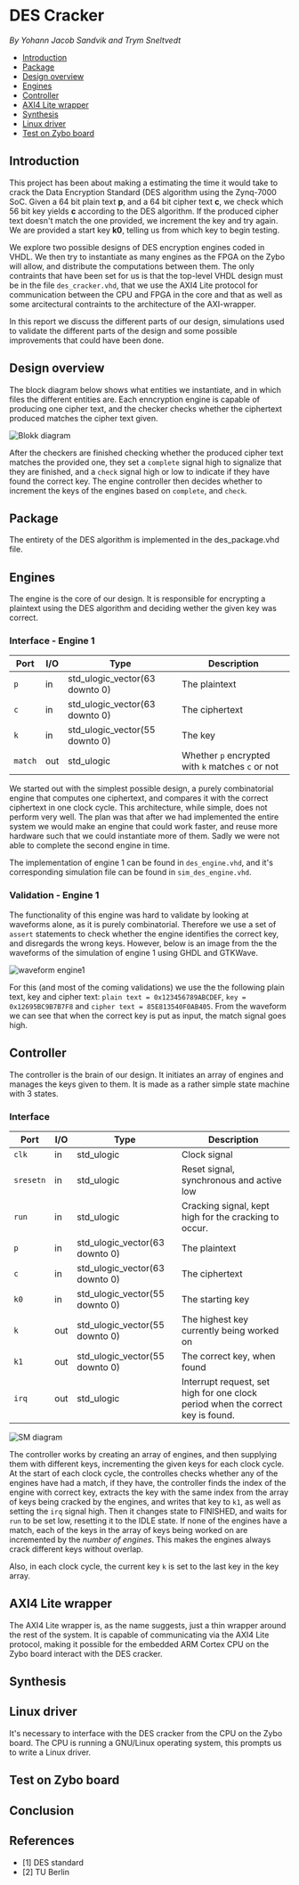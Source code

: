 # DES Cracker
_By Yohann Jacob Sandvik and Trym Sneltvedt_

* [Introduction](#Introduction)
* [Package](#Package)
* [Design overview](#Design-overview)
* [Engines](#Engines)
* [Controller](#Controller)
* [AXI4 Lite wrapper](#AXI4-Lite-wrapper)
* [Synthesis](#Synthesis)
* [Linux driver](#Linux-driver)
* [Test on Zybo board](#Test-on-Zybo-board)

## Introduction
This project has been about making a estimating the time it would take to crack the Data Encryption Standard (DES algorithm using the Zynq-7000 SoC. Given a 64 bit plain text **p**, and a 64 bit cipher text **c**, we check which 56 bit key yields **c** according to the DES algorithm. If the produced cipher text doesn't match the one provided, we increment the key and try again. We are provided a start key **k0**, telling us from which key to begin testing. 

We explore two possible designs of DES encryption engines coded in VHDL. We then try to instantiate as many engines as the FPGA on the Zybo will allow, and distribute the computations between them. The only contraints that have been set for us is that the top-level VHDL design must be in the file `des_cracker.vhd`, that we use the AXI4 Lite protocol for communication between the CPU and FPGA in the core and that as well as some arcitectural contraints to the architecture of the AXI-wrapper. 

In this report we discuss the different parts of our design, simulations used to validate the different parts of the design and some possible improvements that could have been done. 

## Design overview

The block diagram below shows what entities we instantiate, and in which files the different entities are. Each enncryption engine is capable of producing one cipher text, and the checker checks whether the ciphertext produced matches the cipher text given. 

![Blokk diagram](images/design_overview.png?raw=true "Block diagram of design")

After the checkers are finished checking whether the produced cipher text matches the provided one, they set a `complete` signal high to signalize that they are finished, and a `check` signal high or low to indicate if they have found the correct key. The engine controller then decides whether to increment the keys of the engines based on `complete`, and `check`.

## Package

The entirety of the DES algorithm is implemented in the des_package.vhd file.

## Engines

The engine is the core of our design. It is responsible for encrypting a plaintext using the DES algorithm and deciding wether the given key was correct.

### Interface - Engine 1

| Port | I/O | Type | Description |
| ---- | --- | ---- | ----------- |
| `p`  | in  | std_ulogic_vector(63 downto 0) | The plaintext |
| `c`  | in  | std_ulogic_vector(63 downto 0) | The ciphertext |
| `k`  | in  | std_ulogic_vector(55 downto 0) | The key |
| `match`| out | std_ulogic | Whether `p` encrypted with `k` matches `c` or not | 

 We started out with the simplest possible design, a purely combinatorial engine that computes one ciphertext, and compares it with the correct ciphertext in one clock cycle. This architecture, while simple, does not perform very well. The plan was that after we had implemented the entire system we would make an engine that could work faster, and reuse more hardware such that we could instantiate more of them. Sadly we were not able to complete the second engine in time. 

 The implementation of engine 1 can be found in `des_engine.vhd`, and it's corresponding simulation file can be found in `sim_des_engine.vhd`. 

 ### Validation - Engine 1 

 The functionality of this engine was hard to validate by looking at waveforms alone, as it is purely combinatorial. Therefore we use a set of `assert` statements to check whether the engine identifies the correct key, and disregards the wrong keys. However, below is an image from the the waveforms of the simulation of engine 1 using GHDL and GTKWave. 

 ![waveform engine1](images/waveform_engine1.png?raw=true "waveform of succesful engine")

For this (and most of the coming validations) we use the the following plain text, key and cipher text: `plain text = 0x123456789ABCDEF`, `key = 0x12695BC9B7B7F8` and `cipher text = 85E813540F0AB405`. From the waveform we can see that when the correct key is put as input, the match signal goes high.

## Controller 

The controller is the brain of our design. It initiates an array of engines and manages the keys given to them. It is made as a rather simple state machine with 3 states.

### Interface

| Port | I/O | Type | Description |
| ---- | --- | ---- | ----------- |
| `clk`     | in  | std_ulogic                     | Clock signal |
| `sresetn` | in  | std_ulogic                     | Reset signal, synchronous and active low |
| `run`     | in  | std_ulogic                     | Cracking signal, kept high for the cracking to occur. |
| `p`       | in  | std_ulogic_vector(63 downto 0) | The plaintext |
| `c`       | in  | std_ulogic_vector(63 downto 0) | The ciphertext |
| `k0`      | in  | std_ulogic_vector(55 downto 0) | The starting key |
| `k`       | out | std_ulogic_vector(55 downto 0) | The highest key currently being worked on |
| `k1`      | out | std_ulogic_vector(55 downto 0) | The correct key, when found |
| `irq`     | out | std_ulogic                     | Interrupt request, set high for one clock period when the correct key is found. |

![SM diagram](images/engine_controller_sm.png?raw=true "State machine diagram of engine controller")

The controller works by creating an array of engines, and then supplying them with different keys, incrementing the given keys for each clock cycle. At the start of each clock cycle, the controlles checks whether any of the engines have had a match, if they have, the controller finds the index of the engine with correct key, extracts the key with the same index from the array of keys being cracked by the engines, and writes that key to `k1`, as well as setting the `irq` signal high. Then it changes state to FINISHED, and waits for `run` to be set low, resetting it to the IDLE state. If none of the engines have a match, each of the keys in the array of keys being worked on are incremented by the _number of engines_. This makes the engines always crack different keys without overlap.

Also, in each clock cycle, the current key `k` is set to the last key in the key array.

## AXI4 Lite wrapper

The AXI4 Lite wrapper is, as the name suggests, just a thin wrapper around the rest of the system. It is capable of communicating via the AXI4 Lite protocol, making it possible for the embedded ARM Cortex CPU on the Zybo board interact with the DES cracker. 

## Synthesis

## Linux driver

It's necessary to interface with the DES cracker from the CPU on the Zybo board. The CPU is running a GNU/Linux operating system, this prompts us to write a Linux driver. 

## Test on Zybo board

## Conclusion

## References

* [1] DES standard
* [2] TU Berlin
